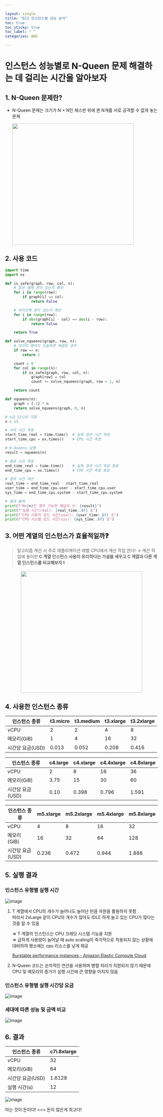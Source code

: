 ```yaml
---

layout: single
title: "EC2 인스턴스별 성능 분석"
toc: true
toc_sticky: true
toc_label: " "
categories: AWS

---
```


# 인스턴스 성능별로 N-Queen 문제 해결하는 데 걸리는 시간을 알아보자

## 1. N-Queen 문제란?
- N-Queen 문제는 크기가 N × N인 체스판 위에 퀸 N개를 서로 공격할 수 없게 놓는 문제

    <img src="https://github.com/user-attachments/assets/6d9fbadf-93fc-4514-badd-00834c41d318" width="400"/>

## 2. 사용 코드 
```python
import time
import os

def is_safe(graph, row, col, n):
    # 같은 열에 퀸이 있는지 확인
    for i in range(row):
        if graph[i] == col:
            return False

    # 대각선에 퀸이 있는지 확인
    for i in range(row):
        if abs(graph[i] - col) == abs(i - row):
            return False

    return True

def solve_nqueens(graph, row, n):
    # 마지막 행까지 도달하면 해결된 경우
    if row == n:
        return 1

    count = 0
    for col in range(n):
        if is_safe(graph, row, col, n):
            graph[row] = col
            count += solve_nqueens(graph, row + 1, n)

    return count

def nqueens(n):
    graph = [-1] * n
    return solve_nqueens(graph, 0, n)

# n값 13으로 지정
n = 13

# 시작 시간 측정
start_time_real = time.time()  # 실제 경과 시간 측정
start_time_cpu = os.times()    # CPU 시간 측정

# N-Queens 실행
result = nqueens(n)

# 종료 시간 측정
end_time_real = time.time()    # 실제 경과 시간 측정 종료
end_time_cpu = os.times()      # CPU 시간 측정 종료

# 경과 시간 계산
real_time = end_time_real - start_time_real
user_time = end_time_cpu.user - start_time_cpu.user
sys_time = end_time_cpu.system - start_time_cpu.system

# 결과 출력
print(f"N={n}인 경우 가능한 해답의 수: {result}")
print(f"실행 시간(real): {real_time:.6f} 초")
print(f"CPU 사용자 모드 시간(user): {user_time:.6f} 초")
print(f"CPU 시스템 모드 시간(sys): {sys_time:.6f} 초")

```

## 3. 어떤 계열의 인스턴스가 효율적일까❓
> 알고리즘 계산 시 주로 애플리케이션 레벨 CPU에서 계산 작업 한다! → 계산 작업에 용이한 **C 계열 인스턴스 사용이 유리하다는 가설을 세우고 C 계열과 다른 계열 인스턴스를 비교해보자 ❗** 

<p align="center">
    <img src="https://github.com/user-attachments/assets/8af1a319-2f7f-4607-bdd9-026dd61a4b33" width="400"/>
</p>

## 4. 사용한 인스턴스 종류
| 인스턴스 종류 | t3.micro | t3.medium | t3.xlarge | t3.2xlarge |
| --- | --- | --- | --- | --- |
| vCPU | 2 | 2 | 4 | 8 |
| 메모리(GiB) | 1 | 4 | 16 | 32 |
| 시간당 요금(USD) | 0.013 | 0.052 | 0.208 | 0.416 |

| 인스턴스 종류 | c4.large | c4.xlarge | c4.4xlarge | c4.8xlarge |
| --- | --- | --- | --- | --- |
| vCPU | 2 | 8 | 16 | 36 |
| 메모리(GiB) | 3.75 | 15 | 30 | 60 |
| 시간당 요금(USD) | 0.10 | 0.398 | 0.796 | 1.591 |

| 인스턴스 종류 | m5.xlarge | m5.2xlarge | m5.4xlarge | m5.8xlarge |
| --- | --- | --- | --- | --- |
| vCPU | 4 | 8 | 16 | 32 |
| 메모리(GiB) | 16 | 32 | 64 | 128 |
| 시간당 요금(USD) | 0.236 | 0.472 | 0.944 | 1.888 |

## 5. 실행 결과
### 인스턴스 유형별 실행 시간
![image](https://github.com/user-attachments/assets/0b1b631d-e8e5-4de3-bbcc-dcdd124f1983)

1. T 계열에서 CPU의 개수가 늘어나도 늘어난 만큼 자원을 활용하지 못함 <br>따라서 2xLarge 같이 CPU의 개수가 많아도 IDLE 하게 놀고 있는 CPU가 많다는 것을 알 수 있음

    ⇒ T 계열의 인스턴스는 CPU 크레딧 시스템 기능을 지원<br>
    ⇒ 급하게 사용량이 늘어날 때 auto scaling이 즉각적으로 적용되지 않는 상황에 대비하여 평소에는 cpu 리소스를 낮게 제공

    [Burstable performance instances - Amazon Elastic Compute Cloud](https://docs.aws.amazon.com/AWSEC2/latest/UserGuide/burstable-performance-instances.html)

2. N-Queen 코드는 순차적인 연산을 사용하며 병렬 처리가 지원되지 않기 때문에 CPU 및 메모리의 증가가 실행 시간에 큰 영향을 미치지 않음


### 인스턴스 유형별 실행 시간당 요금 
![image](https://github.com/user-attachments/assets/1c40a33d-b6ac-4c7c-a02a-97db5c447efe)

### 세대에 따른 성능 및 금액 비교
![image](https://github.com/user-attachments/assets/940e979d-e27d-4a5f-8c86-ab7e8ce6dfae)

## 6. 결과 
| 인스턴스 종류 | c7i.8xlarge |
| --- | --- |
| vCPU | 32 |
| 메모리(GiB) | 64 |
| 시간당 요금(USD) | 1.6128 |
| 실행 시간(s) | 12 |

![image](https://github.com/user-attachments/assets/81886593-e538-44f9-a4ca-2dc047111429)

아는 것이 돈이다! <<< 돈이 많은게 최고다!


